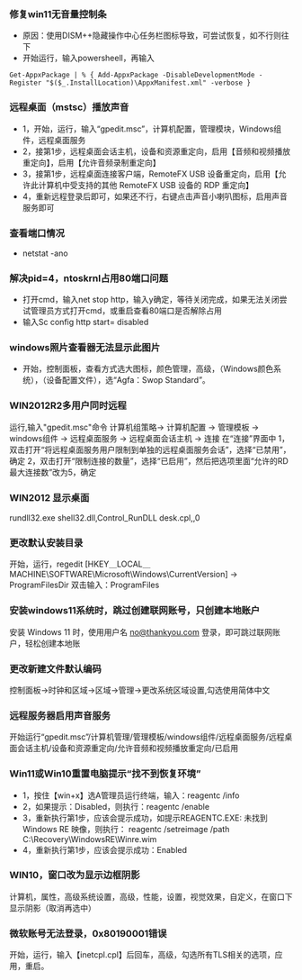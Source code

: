 ### 修复win11无音量控制条
- 原因：使用DISM++隐藏操作中心任务栏图标导致，可尝试恢复，如不行则往下
- 开始运行，输入powersheell，再输入
```
Get-AppxPackage | % { Add-AppxPackage -DisableDevelopmentMode -Register "$($_.InstallLocation)\AppxManifest.xml" -verbose }
```
### 远程桌面（mstsc）播放声音
- 1，开始，运行，输入“gpedit.msc”，计算机配置，管理模块，Windows组件，远程桌面服务
- 2，接第1步，远程桌面会话主机，设备和资源重定向，启用【音频和视频播放重定向】，启用【允许音频录制重定向】
- 3，接第1步，远程桌面连接客户端，RemoteFX USB 设备重定向，启用【允许此计算机中受支持的其他 RemoteFX USB 设备的 RDP 重定向】
- 4，重新远程登录后即可，如果还不行，右键点击声音小喇叭图标，启用声音服务即可

### 查看端口情况
- netstat -ano

### 解决pid=4，ntoskrnl占用80端口问题
- 打开cmd，输入net stop http，输入y确定，等待关闭完成，如果无法关闭尝试管理员方式打开cmd，或重启查看80端口是否解除占用
- 输入Sc config http start= disabled

### windows照片查看器无法显示此图片
- 开始，控制面板，查看方式选大图标，颜色管理，高级，（Windows颜色系统），（设备配置文件），选“Agfa：Swop Standard”。

### WIN2012R2多用户同时远程
运行,输入"gpedit.msc"命令 
计算机组策略→ 计算机配置 → 管理模板 → windows组件 → 远程桌面服务 → 远程桌面会话主机 → 连接 
在“连接”界面中 
1，双击打开“将远程桌面服务用户限制到单独的远程桌面服务会话”，选择“已禁用”，确定 
2，双击打开“限制连接的数量”，选择“已启用”，然后把选项里面“允许的RD最大连接数”改为5，确定 

### WIN2012 显示桌面
rundll32.exe shell32.dll,Control_RunDLL desk.cpl,,0 

### 更改默认安装目录
开始，运行，regedit 
[HKEY＿LOCAL＿MACHINE\SOFTWARE\Microsoft\Windows\CurrentVersion]  → ProgramFilesDir 
双击输入：ProgramFiles 

### 安装windows11系统时，跳过创建联网账号，只创建本地账户
安装 Windows 11 时，使用用户名 no@thankyou.com 登录，即可跳过联网账户，轻松创建本地账 


### 更改新建文件默认编码
控制面板->时钟和区域->区域->管理->更改系统区域设置,勾选使用简体中文

### 远程服务器启用声音服务
开始运行“gpedit.msc”/计算机管理/管理模板/windows组件/远程桌面服务/远程桌面会话主机/设备和资源重定向/允许音频和视频播放重定向/已启用

### Win11或Win10重置电脑提示“找不到恢复环境”
- 1，按住【win+x】选A管理员运行终端，输入：reagentc /info
- 2，如果提示：Disabled，则执行：reagentc /enable
- 3，重新执行第1步，应该会提示成功，如提示REAGENTC.EXE: 未找到 Windows RE 映像，则执行：
reagentc /setreimage /path C:\Recovery\WindowsRE\Winre.wim
- 4，重新执行第1步，应该会提示成功：Enabled

### WIN10，窗口改为显示边框阴影
计算机，属性，高级系统设置，高级，性能，设置，视觉效果，自定义，在窗口下显示阴影（取消再选中）

### 微软账号无法登录，0x80190001错误
开始，运行，输入【inetcpl.cpl】后回车，高级，勾选所有TLS相关的选项，应用，重启。
